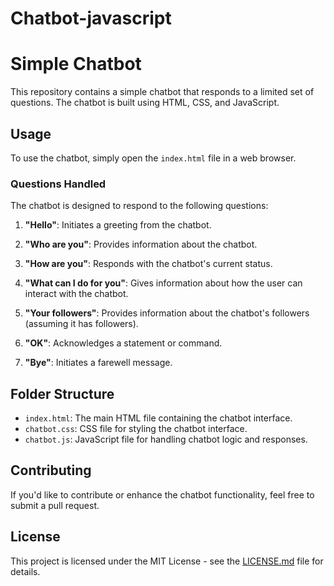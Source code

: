 # Chatbot-javascript
# Simple Chatbot

This repository contains a simple chatbot that responds to a limited set of questions. The chatbot is built using HTML, CSS, and JavaScript.

## Usage

To use the chatbot, simply open the `index.html` file in a web browser.

### Questions Handled

The chatbot is designed to respond to the following questions:

1. **"Hello"**: Initiates a greeting from the chatbot.

2. **"Who are you"**: Provides information about the chatbot.

3. **"How are you"**: Responds with the chatbot's current status.

4. **"What can I do for you"**: Gives information about how the user can interact with the chatbot.

5. **"Your followers"**: Provides information about the chatbot's followers (assuming it has followers).

6. **"OK"**: Acknowledges a statement or command.

7. **"Bye"**: Initiates a farewell message.

## Folder Structure

- `index.html`: The main HTML file containing the chatbot interface.
- `chatbot.css`: CSS file for styling the chatbot interface.
- `chatbot.js`: JavaScript file for handling chatbot logic and responses.

## Contributing

If you'd like to contribute or enhance the chatbot functionality, feel free to submit a pull request.

## License

This project is licensed under the MIT License - see the [LICENSE.md](LICENSE.md) file for details.

